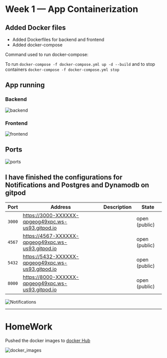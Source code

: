 # Week 1 — App Containerization
## Added Docker files 
- Added Dockerfiles for backend and frontend
- Added docker-compose

Command used to run docker-compose:

To run ``` docker-compose -f docker-compose.yml up -d --build ``` and to stop containers
``` docker-compose -f docker-compose.yml stop ```

## App running

### Backend
![backend](https://user-images.githubusercontent.com/12466501/227092735-f629c074-7b77-4ab9-b41c-cbb4ee02144c.jpg)

### Frontend
![frontend](https://user-images.githubusercontent.com/12466501/227092750-60678361-84bb-4b66-a06f-7a9801c7080c.jpg)

## Ports
![ports](https://user-images.githubusercontent.com/12466501/227092680-2a624da8-bda4-4ed5-946c-6f412f426011.jpg)

## I have finished the configurations for Notifications and Postgres and Dynamodb on gitpod
| Port  | Address                                                 | Description   |   State       |
| ----- | --------------------------------------------------------| ------------- | ------------- |
| `3000`  | https://3000-XXXXXX-qpgeog49xpc.ws-us93.gitpod.io       |               | open (public) |
| `4567`  | https://4567-XXXXXX-qpgeog49xpc.ws-us93.gitpod.io       |               | open (public) |
| `5432`  | https://5432-XXXXXX-qpgeog49xpc.ws-us93.gitpod.io       |               | open (public) |
| `8000`  | https://8000-XXXXXX-qpgeog49xpc.ws-us93.gitpod.io       |               | open (public) |


![Notifications](https://user-images.githubusercontent.com/12466501/229248753-52781a09-1f66-4ea6-a2db-8645131ec660.jpg)

---

# HomeWork
Pushed the docker images to [docker Hub](https://hub.docker.com/repositories/monikabril?search=aws)

![docker_images](https://user-images.githubusercontent.com/12466501/229248463-33de3be6-2693-472a-b156-6949e322c6f8.jpg)
